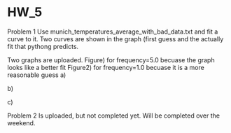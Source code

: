 # HW_5

Problem 1
  Use munich_temperatures_average_with_bad_data.txt and fit a curve to it. 
  Two curves are shown in the graph (first guess and the actually fit that pythong predicts. 
  
  Two graphs are uploaded. Figure) for frequency=5.0 becuase the graph looks like a better fit
                           Figure2) for frequency=1.0 becuase it is a more reasonable guess
  a)
  
  b)
  
  c)
  
  
Problem 2
  Is uploaded, but not completed yet. Will be completed over the weekend. 
